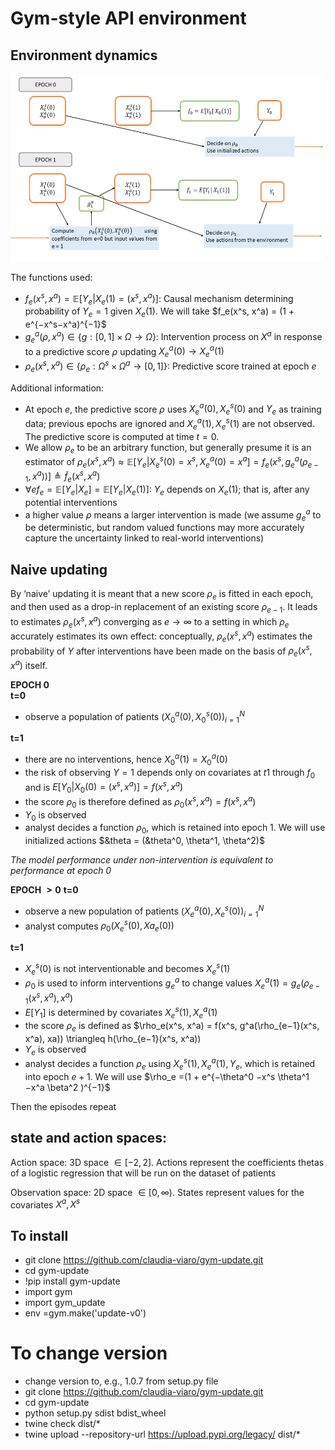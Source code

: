 # Gym-style API environment

## Environment dynamics

<img width="500" height="300" src="https://github.com/claudia-viaro/gym-update/blob/main/dynamics.png">

The functions used:
- $f_e(x^s, x^a) = \mathbb{E}[Y_e|X_e(1) = (x^s, x^a)]$: Causal mechanism determining probability of $Y_e = 1$ given $X_e(1)$. We will take $f_e(x^s, x^a) = (1 + e^{−x^s−x^a)^{−1}$
- $g^a_e(\rho, x^a) \in \{g : [0, 1] \times \Omega \rightarrow \Omega \}$: Intervention process on $X^a$ in response to a predictive score $\rho$ updating $X^a_e(0) \rightarrow X^a_e(1)$
- $\rho_e(x^s, x^a) \in \{\rho_e : \Omega^s \times \Omega^a \rightarrow [0, 1]\}$: Predictive score trained at epoch $e$


Additional information:
- At epoch $e$, the predictive score $\rho$ uses $X^a_e(0), X^s_e(0)$ and $Y_e$ as training data; previous epochs are ignored and $X^a_e(1), X^s_e(1)$ are not observed. The predictive score is computed at time $t=0$.
- We allow $\rho_e$ to be an arbitrary function, but generally presume it is an estimator of $\rho_e(x^s, x^a) \approx \mathbb{E} [Y_e|X^s_e(0) = x^s, X^a_e(0) = x^a]= f_e(x^s, g^a_e(\rho_{e−1}, x^a))] \triangleq \tilde{f}_e (x^s, x^a)$
- $\forall e f_e = \mathbb{E}[Y_e|X_e] = \mathbb{E}[Y_e|X_e(1)]$: $Y_e$ depends on $X_e(1)$; that is, after any potential interventions
- a higher value $\rho$ means a larger intervention is made (we assume $g^a_e$ to be deterministic, but random valued functions may more accurately capture the
uncertainty linked to real-world interventions)



## Naive updating
By  ‘naive’ updating it is meant that a new score $ρ_e$ is fitted in each epoch, and then used as a drop-in replacement of an existing score $ρ_{e−1}$. It leads
to estimates $\rho_e(x^s, x^a)$ converging as $e \rightarrow \infty$ to a setting in which $\rho_e$ accurately estimates its own effect: conceptually, $\rho_e(x^s, x^a)$ estimates the probability of $Y$ after interventions have been made on the basis of $\rho_e(x^s, x^a)$ itself. <br /> 

**EPOCH 0** <br />
**t=0** <br />
- observe a population of patients $(X_0^a(0),X_0^s(0))_{i=1}^N$

**t=1** <br />
- there are no interventions, hence $X_0^a(1) = X_0^a(0)$
- the risk of observing $Y = 1$ depends only on covariates at $t1$ through $f_0$ and is $E[Y_0|X_0(0) = (x^s, x^a)] =f(x^s, x^a)$
- the score $\rho_0$ is therefore defined as $\rho_0(x^s, x^a) = f(x^s, x^a)$
- $Y_0$ is observed 
- analyst decides a function $\rho_0$, which is retained into epoch 1. We will use initialized actions $&theta = (&theta^0, \theta^1, \theta^2)$

_The model performance under non-intervention is equivalent to performance at epoch 0_ <br />

**EPOCH $>0$**
**t=0**<br />
- observe a new population of patients $(X_e^a(0),X_e^s(0))_{i=1}^N$
- analyst computes $\rho_0 (X^s_e(0), Xa_e(0))$

**t=1**<br />
- $X^s_e(0)$ is not interventionable and becomes $X^s_e(1)$
- $\rho_0$ is used to inform interventions $g^a_e$ to change values $X^a_e(1) = g_e(\rho_{e-1}(x^s, x^a), x^a)$
- $E[Y_1]$ is determined by covariates $X^s_e(1), X^a_e(1)$
- the score $ρ_e$ is defined as $\rho_e(x^s, x^a) = f(x^s, g^a(\rho_{e−1}(x^s, x^a), xa)) \triangleq h(\rho_{e−1}(x^s, x^a))
- $Y_e$ is observed 
- analyst decides a function $\rho_e$ using $X^s_e(1), X^a_e(1), Y_e$, which is retained into epoch $e+1$. We will use $\rho_e =(1 + e^{−\theta^0 −x^s \theta^1 −x^a \beta^2 )^{−1}$ <br />

Then the episodes repeat <br />

## state and action spaces:
Action space: 3D space $\in [-2, 2]$. Actions represent the coefficients thetas of a logistic regression that will be run on the dataset of patients         <br />    

Observation space: 2D space $\in [0, \infty)$. States represent values for the covariates $X^a, X^s$  <br />

## To install
- git clone https://github.com/claudia-viaro/gym-update.git
- cd gym-update
- !pip install gym-update
- import gym
- import gym_update
- env =gym.make('update-v0')

# To change version
- change version to, e.g., 1.0.7 from setup.py file
- git clone https://github.com/claudia-viaro/gym-update.git
- cd gym-update
- python setup.py sdist bdist_wheel
- twine check dist/*
- twine upload --repository-url https://upload.pypi.org/legacy/ dist/*
